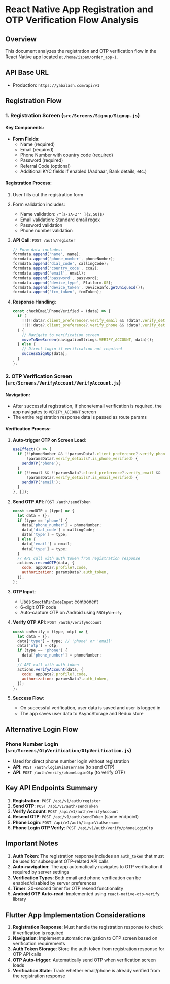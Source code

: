 # React Native App Registration and OTP Verification Flow Analysis

## Overview
This document analyzes the registration and OTP verification flow in the React Native app located at `/home/ispam/order_app-1`.

## API Base URL
- Production: `https://yabalash.com/api/v1`

## Registration Flow

### 1. Registration Screen (`src/Screens/Signup/Signup.js`)

#### Key Components:
- **Form Fields**:
  - Name (required)
  - Email (required)
  - Phone Number with country code (required)
  - Password (required)
  - Referral Code (optional)
  - Additional KYC fields if enabled (Aadhaar, Bank details, etc.)

#### Registration Process:
1. User fills out the registration form
2. Form validation includes:
   - Name validation: `/^[a-zA-Z'' ]{2,50}$/`
   - Email validation: Standard email regex
   - Password validation
   - Phone number validation

3. **API Call**: `POST /auth/register`
   ```javascript
   // Form data includes:
   formdata.append('name', name);
   formdata.append('phone_number', phoneNumber);
   formdata.append('dial_code', callingCode);
   formdata.append('country_code', cca2);
   formdata.append('email', email);
   formdata.append('password', password);
   formdata.append('device_type', Platform.OS);
   formdata.append('device_token', DeviceInfo.getUniqueId());
   formdata.append('fcm_token', fcmToken);
   ```

4. **Response Handling**:
   ```javascript
   const checkEmailPhoneVerified = (data) => {
     if (
       !!(!!data?.client_preference?.verify_email && !data?.verify_details?.is_email_verified) ||
       !!(!!data?.client_preference?.verify_phone && !data?.verify_details?.is_phone_verified)
     ) {
       // Navigate to verification screen
       moveToNewScreen(navigationStrings.VERIFY_ACCOUNT, data)();
     } else {
       // Direct login if verification not required
       successSignUp(data);
     }
   };
   ```

### 2. OTP Verification Screen (`src/Screens/VerifyAccount/VerifyAccount.js`)

#### Navigation:
- After successful registration, if phone/email verification is required, the app navigates to `VERIFY_ACCOUNT` screen
- The entire registration response data is passed as route params

#### Verification Process:

1. **Auto-trigger OTP on Screen Load**:
   ```javascript
   useEffect(() => {
     if (!!phoneNumber && !!paramsData?.client_preference?.verify_phone && 
         !paramsData?.verify_details?.is_phone_verified) {
       sendOTP('phone');
     }
     if (!!email && !!paramsData?.client_preference?.verify_email && 
         !paramsData?.verify_details?.is_email_verified) {
       sendOTP('email');
     }
   }, []);
   ```

2. **Send OTP API**: `POST /auth/sendToken`
   ```javascript
   const sendOTP = (type) => {
     let data = {};
     if (type == 'phone') {
       data['phone_number'] = phoneNumber;
       data['dial_code'] = callingCode;
       data['type'] = type;
     } else {
       data['email'] = email;
       data['type'] = type;
     }
     // API call with auth token from registration response
     actions.resendOTP(data, {
       code: appData?.profile?.code,
       authorization: paramsData?.auth_token,
     });
   };
   ```

3. **OTP Input**:
   - Uses `SmoothPinCodeInput` component
   - 6-digit OTP code
   - Auto-capture OTP on Android using `RNOtpVerify`

4. **Verify OTP API**: `POST /auth/verifyAccount`
   ```javascript
   const onVerify = (type, otp) => {
     let data = {};
     data['type'] = type; // 'phone' or 'email'
     data['otp'] = otp;
     if (type == 'phone') {
       data['phone_number'] = phoneNumber;
     }
     // API call with auth token
     actions.verifyAccount(data, {
       code: appData?.profile?.code,
       authorization: paramsData?.auth_token,
     });
   };
   ```

5. **Success Flow**:
   - On successful verification, user data is saved and user is logged in
   - The app saves user data to AsyncStorage and Redux store

## Alternative Login Flow

### Phone Number Login (`src/Screens/OtpVerification/OtpVerification.js`)
- Used for direct phone number login without registration
- **API**: `POST /auth/loginViaUsername` (to send OTP)
- **API**: `POST /auth/verify/phoneLoginOtp` (to verify OTP)

## Key API Endpoints Summary

1. **Registration**: `POST /api/v1/auth/register`
2. **Send OTP**: `POST /api/v1/auth/sendToken`
3. **Verify Account**: `POST /api/v1/auth/verifyAccount`
4. **Resend OTP**: `POST /api/v1/auth/sendToken` (same endpoint)
5. **Phone Login**: `POST /api/v1/auth/loginViaUsername`
6. **Phone Login OTP Verify**: `POST /api/v1/auth/verify/phoneLoginOtp`

## Important Notes

1. **Auth Token**: The registration response includes an `auth_token` that must be used for subsequent OTP-related API calls
2. **Auto-navigation**: The app automatically navigates to OTP verification if required by server settings
3. **Verification Types**: Both email and phone verification can be enabled/disabled by server preferences
4. **Timer**: 30-second timer for OTP resend functionality
5. **Android OTP Auto-read**: Implemented using `react-native-otp-verify` library

## Flutter App Implementation Considerations

1. **Registration Response**: Must handle the registration response to check if verification is required
2. **Navigation**: Implement automatic navigation to OTP screen based on verification requirements
3. **Auth Token Storage**: Store the auth token from registration response for OTP API calls
4. **OTP Auto-trigger**: Automatically send OTP when verification screen loads
5. **Verification State**: Track whether email/phone is already verified from the registration response